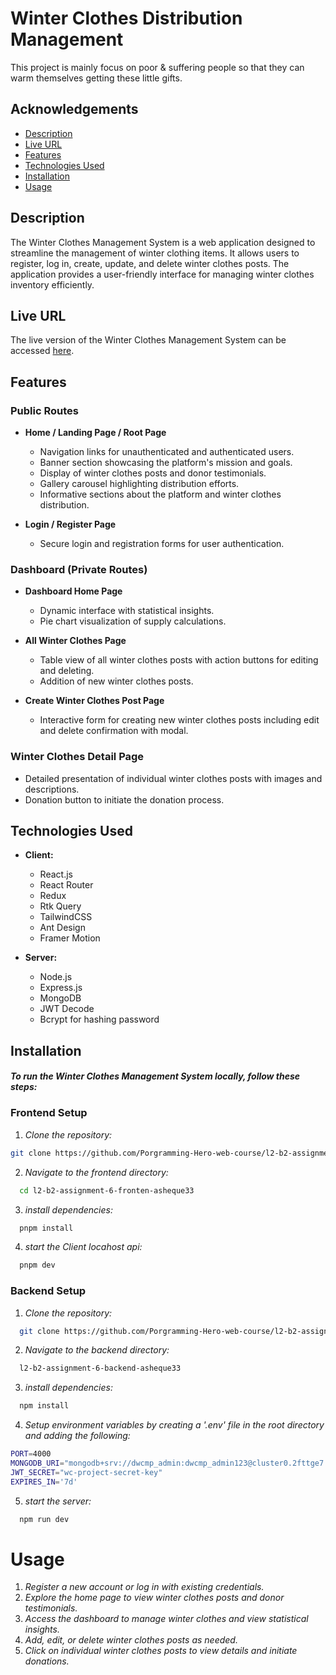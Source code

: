 # Winter Clothes Distribution Management

This project is mainly focus on poor & suffering people so that they can warm themselves getting these little gifts.

## Acknowledgements

- [Description](#Description)
- [Live URL](#live-url)
- [Features](#features)
- [Technologies Used](#technologies-used)
- [Installation](#installation)
- [Usage](#usage)

## Description

The Winter Clothes Management System is a web application designed to streamline the management of winter clothing items. It allows users to register, log in, create, update, and delete winter clothes posts. The application provides a user-friendly interface for managing winter clothes inventory efficiently.

## Live URL

The live version of the Winter Clothes Management System can be accessed [here]([https://example.com](https://65ffa2817fedff83bd5437d5--benevolent-moonbeam-50e845.netlify.app/)).

## Features

### Public Routes

- **Home / Landing Page / Root Page**

  - Navigation links for unauthenticated and authenticated users.
  - Banner section showcasing the platform's mission and goals.
  - Display of winter clothes posts and donor testimonials.
  - Gallery carousel highlighting distribution efforts.
  - Informative sections about the platform and winter clothes distribution.

- **Login / Register Page**
  - Secure login and registration forms for user authentication.

### Dashboard (Private Routes)

- **Dashboard Home Page**

  - Dynamic interface with statistical insights.
  - Pie chart visualization of supply calculations.

- **All Winter Clothes Page**

  - Table view of all winter clothes posts with action buttons for editing and deleting.
  - Addition of new winter clothes posts.

- **Create Winter Clothes Post Page**
  - Interactive form for creating new winter clothes posts including edit and delete confirmation with modal.

### Winter Clothes Detail Page

- Detailed presentation of individual winter clothes posts with images and descriptions.
- Donation button to initiate the donation process.

## Technologies Used

- **Client:**

  - React.js
  - React Router
  - Redux
  - Rtk Query
  - TailwindCSS
  - Ant Design
  - Framer Motion

- **Server:**
  - Node.js
  - Express.js
  - MongoDB
  - JWT Decode
  - Bcrypt for hashing password

## Installation

#### _To run the Winter Clothes Management System locally, follow these steps:_

### Frontend Setup

1. _Clone the repository:_

```bash
git clone https://github.com/Porgramming-Hero-web-course/l2-b2-assignment-6-fronten-asheque33.git
```

2. _Navigate to the frontend directory:_

```bash
  cd l2-b2-assignment-6-fronten-asheque33
```

3. _install dependencies:_

```bash
  pnpm install
```

4. _start the Client locahost api:_

```bash
  pnpm dev
```

### Backend Setup

1. _Clone the repository:_

```bash
  git clone https://github.com/Porgramming-Hero-web-course/l2-b2-assignment-6-backend-asheque33.git
```

2. _Navigate to the backend directory:_

```bash
  l2-b2-assignment-6-backend-asheque33
```

3. _install dependencies:_

```bash
  npm install
```

4. _Setup environment variables by creating a '.env' file in the root directory and adding the following:_

```bash
PORT=4000
MONGODB_URI="mongodb+srv://dwcmp_admin:dwcmp_admin123@cluster0.2fttge7.mongodb.net/wc-project?retryWrites=true&w=majority&appName=Cluster0"
JWT_SECRET="wc-project-secret-key"
EXPIRES_IN='7d'
```

5. _start the server:_

```bash
  npm run dev
```

# Usage

1. _Register a new account or log in with existing credentials._
2. _Explore the home page to view winter clothes posts and donor testimonials._
3. _Access the dashboard to manage winter clothes and view statistical insights._
4. _Add, edit, or delete winter clothes posts as needed._
5. _Click on individual winter clothes posts to view details and initiate donations._
